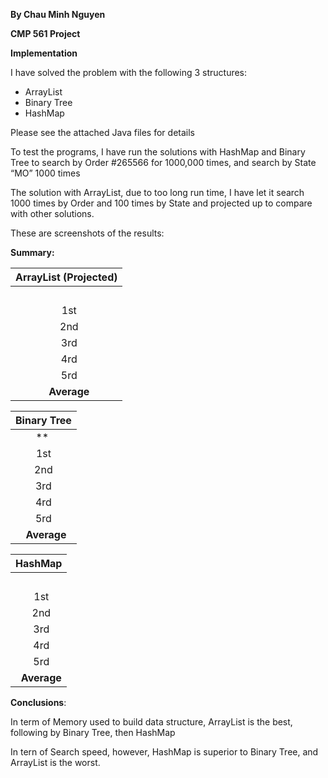 ﻿**By Chau Minh Nguyen**

**CMP 561 Project**

**Implementation**

I have solved the problem with the following 3 structures:

- ArrayList
- Binary Tree
- HashMap

Please see the attached Java files for details

To test the programs, I have run the solutions with HashMap and Binary Tree to search by Order #265566 for 1000,000 times, and search by State “MO” 1000 times

The solution with ArrayList, due to too long run time, I have let it search 1000 times by Order and 100 times by State and projected up to compare with other solutions.

These are screenshots of the results:






**Summary:**


|**ArrayList (Projected)** |
| :-: |
| |` `**Memory used (Mb)** |` `**Search by Order 1000,000 times (Ms)** |` `**Search by State 1000 times (Ms)** |
|` `1st |`                            `116,756 |`                                                            `4,269,000 |`                                                        `11,550 |
|` `2nd |`                            `113,683 |`                                                            `4,368,000 |`                                                        `11,270 |
|` `3rd |`                            `119,827 |`                                                            `4,154,000 |`                                                        `11,290 |
|` `4rd |`                            `117,697 |`                                                            `4,152,000 |`                                                        `11,260 |
|` `5rd |`                            `109,075 |`                                                            `4,152,000 |`                                                        `11,280 |
|` `**Average** |`                            `**115,408** |`                                                            `**4,219,000** |`                                                        `**11,330** |


|**Binary Tree**|
| :-: |
|** |**Memory used (Mb)**|` `**Search by Order 1000,000 times (Ms)** |` `**Search by State 1000 times (Ms)** |
|1st|`                            `123,913 |`                                                                           `68 |`                                                              `555 |
|2nd|`                            `124,431 |`                                                                           `47 |`                                                              `557 |
|3rd|`                            `122,549 |`                                                                           `67 |`                                                              `562 |
|4rd|`                            `124,229 |`                                                                           `48 |`                                                              `552 |
|5rd|`                            `122,892 |`                                                                           `69 |`                                                              `562 |
|` `**Average** |`                            `**123,603** |`                                                                           `**60** |`                                                              `**558** |


|**HashMap** |
| :-: |
| |` `**Memory used (Mb)** |` `**Search by Order 1000,000 times (Ms)** |` `**Search by State 1000 times (Ms)** |
|` `1st |`                            `157,347 |`                                                                           `12 |`                                                                 `78 |
|` `2nd |`                            `156,178 |`                                                                           `13 |`                                                                 `75 |
|` `3rd |`                            `158,738 |`                                                                           `14 |`                                                                 `80 |
|` `4rd |`                            `157,937 |`                                                                           `15 |`                                                                 `77 |
|` `5rd |`                            `154,664 |`                                                                           `13 |`                                                                 `78 |
|` `**Average** |`                            `**156,973** |`                                                                           `**13** |`                                                                 `**78** |

**Conclusions**:

In term of Memory used to build data structure, ArrayList is the best, following by Binary Tree, then HashMap

In tern of Search speed, however, HashMap is superior to Binary Tree, and ArrayList is the worst.
